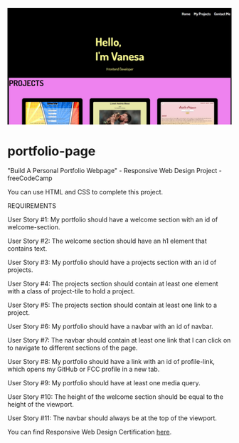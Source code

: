 <a href="https://github.com/VanesaBordanaro/portfolio"><img src="port.jpg" alt="preview"></a>

# portfolio-page

"Build A Personal Portfolio Webpage" - Responsive Web Design Project - freeCodeCamp

You can use HTML and CSS to complete this project.

REQUIREMENTS

User Story #1: My portfolio should have a welcome section with an id of welcome-section.

User Story #2: The welcome section should have an h1 element that contains text.

User Story #3: My portfolio should have a projects section with an id of projects.

User Story #4: The projects section should contain at least one element with a class of project-tile to hold a project.

User Story #5: The projects section should contain at least one link to a project.

User Story #6: My portfolio should have a navbar with an id of navbar.

User Story #7: The navbar should contain at least one link that I can click on to navigate to different sections of the page.

User Story #8: My portfolio should have a link with an id of profile-link, which opens my GitHub or FCC profile in a new tab.

User Story #9: My portfolio should have at least one media query.

User Story #10: The height of the welcome section should be equal to the height of the viewport.

User Story #11: The navbar should always be at the top of the viewport.

You can find Responsive Web Design Certification <a href='https://www.freecodecamp.org/learn/responsive-web-design/'>here</a>.
